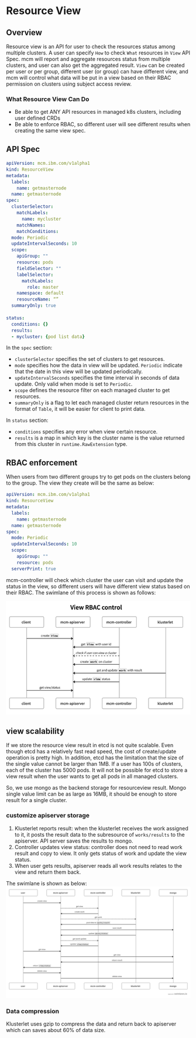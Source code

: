 # Resource View

## Overview

Resource view is an API for user to check the resources status among multiple clusters. A user can specify `How` to check `What` resources in `View` API Spec. mcm will report and aggregate resources status from multiple clusters, and user can also get the aggregated result.
`View` can be created per user or per group, different user (or group) can have different view, and mcm will control what data will be put in a view based on their RBAC permission on clusters using subject access review.

### What Resource View Can Do

- Be able to get ANY API resources in managed k8s clusters, including user defined CRDs
- Be able to enforce RBAC, so different user will see different results when creating the same view spec.

## API Spec

```yaml
apiVersion: mcm.ibm.com/v1alpha1
kind: ResourceView
metadata:
  labels:
    name: getmasternode
  name: getmasternode
spec:
  clusterSelector:
    matchLabels:
      name: mycluster
    matchNames:
    matchConditions:
  mode: Periodic
  updateIntervalSeconds: 10
  scope:
    apiGroup: ""
    resource: pods
    fieldSelector: ""
    labelSelector:
      matchLabels:
        role: master
    namespace: default
    resourceName: “”
  summaryOnly: true

status:
  conditions: {}
  results:
  - mycluster: {pod list data}

```

In the `spec` section:

- `clusterSelector` specifies the set of clusters to get resources.
- `mode` specifies how the data in view will be updated. `Periodic` indicate that the date in this view will be updated periodically.
- `updateIntervalSeconds` specifies the time interval in seconds of data update. Only valid when mode is set to `Periodic`.
- `scope` defines the resource filter on each managed cluster to get resources.
- `summaryOnly` is a flag to let each managed cluster return resources in the format of `Table`, it will be easier for client to print data.

In `status` section:

- `conditions` specifies any error when view certain resource.
- `results` is a map in which key is the cluster name is the value returned from this cluster in `runtime.RawExtension` type.

## RBAC enforcement

When users from two different groups try to get pods on the clusters belong to the group. The view they create will be the same as below:

```yaml
apiVersion: mcm.ibm.com/v1alpha1
kind: ResourceView
metadata:
  labels:
    name: getmasternode
  name: getmasternode
spec:
  mode: Periodic
  updateIntervalSeconds: 10
  scope:
    apiGroup: ""
    resource: pods
  serverPrint: true
```

mcm-controller will check which cluster the user can visit and update the status in the view, so different users will have different view status based on their RBAC. The swimlane of this process is shown as follows:

![image](rbac-swimlane.png)

## view scalability

If we store the resource view result in etcd is not quite scalable. Even though etcd has a relatively fast read speed, the cost of create/update operation is pretty high. In addition, etcd has the limitation that the size of the single value cannot be larger than 1MB. If a user has 100s of clusters, each of the cluster has 5000 pods. It will not be possible for etcd to store a view result when the user wants to get all pods in all managed clusters.

So, we use mongo as the backend storage for resourceview result. Mongo single value limit can be as large as 16MB, it should be enough to store result for a single cluster.

### customize apiserver storage

1. Klusterlet reports result: when the klusterlet receives the work assigned to it, it posts the result data to the subresource of `works/results` to the apiserver. API server saves the results to mongo.
2. Controller updates view status: controller does not need to read work result and copy to view. It only gets status of work and update the view status.
3. When user gets results, apiserver reads all work results relates to the view and return them back.

The swimlane is shown as below:
![image](scalability.png)

### Data compression

Klusterlet uses gzip to compress the data and return back to apiserver which can saves about 60% of data size.
